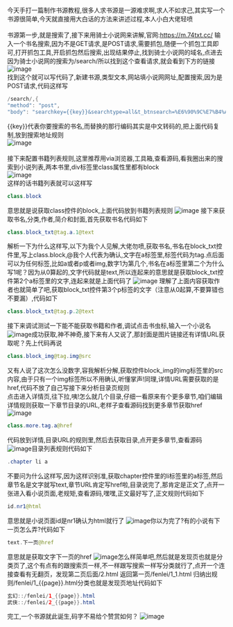 今天手打一篇制作书源教程,很多人求书源是一源难求啊,求人不如求己,其实写一个书源很简单,今天就直接用大白话的方法来讲述过程,本人小白大佬轻喷<br ><br >
书源第一步,就是搜索了,接下来用骑士小说网来讲解,官网:https://m.74txt.cc/ 输入一个书名搜索,因为不是GET请求,是POST请求,需要抓包,随便一个抓包工具即可,打开抓包工具,开启抓包然后搜索,出现结果停止,找到骑士小说网的域名,点进去因为骑士小说网的搜索为/search/所以找到这个查看请求,就会看到下方的链接<br >
![image](/png/1.JPG)<br >
找到这个就可以写代码了,新建书源,类型文本,网站填小说网网址,配置搜索,因为是POST请求,代码这样写
```java
/search/,{
"method": "post",
"body": "searchkey={{key}}&searchtype=all&t_btnsearch=%E6%90%9C%E7%B4%A2"}
```
{{key}}代表你要搜索的书名,而替换的那行编码其实是中文转码的,把上面代码复制,放到搜索地址规则<br >
![image](/png/2.JPG)<br >
<br >接下来配置书籍列表规则,这里推荐用via浏览器,工具箱,查看源码,看我圈出来的搜索到小说列表,两本书里,div标签里class属性里都有block<br >
![image](/png/3.JPG)<br >
这样的话书籍列表就可以这样写
```java
class.block
```
意思就是说获取class控件的block,上面代码放到书籍列表规则
![image](/png/4.JPG)
接下来获取书名,分类,作者,简介和封面,首先获取书名代码如下
```java
class.block_txt@tag.a.1@text
```
解析一下为什么这样写,以下为我个人见解,大佬勿喷,获取书名,书名在block_txt控件里,写上class.block,@我个人代表为确认,文字在a标签里,标签代码为tag.点后面可以为任何标签,比如a或者p或者img,数字1为第几个,书名在a标签里第二个为什么写1呢？因为从0算起的,文字代码就是text,所以连起来的意思就是获取block_txt控件第2个a标签里的文字,连起来就是上面代码了
![image](/png/5.JPG)
理解了上面内容获取作者也就简单了吧,获取block_txt控件第3个p标签的文字（注意从0起算,不要算错也不要漏）,代码如下
```java
class.block_txt@tag.p.2@text
```
接下来调试测试一下能不能获取书籍和作者,调试点击书虫标,输入一个小说名
![image](/png/6.JPG)成功获取,神不神奇,接下来有人又说了,那封面是图片链接还有详情URL获取呢？先上代码再说
```java
class.block_img@tag.img@src
```
又有人说了这次怎么没数字,容我解析分解,获取控件block_img的img标签里的src内容,由于只有一个img标签所以不用确认,听懂掌声!同理,详情URL需要获取的是href,代码不放了自己写接下来分析目录页规则<br >点击进入详情页,往下拉,咦!怎么就几个目录,仔细一看原来有个更多章节,咱们编辑详情规则获取一下章节目录的URL,老样子查看源码找到更多章节获取href
![image](/png/7.JPG)

```java
class.more.tag.a@href
```
代码放到详情,目录URL的规则里,然后去获取目录,点开更多章节,查看源码
![image](/png/8.JPG)目录列表规则代码如下
```java
.chapter li a
```
不要问为什么这样写,因为这样识别准,获取chapter控件里的li标签里的a标签,然后章节名是文字就写text,章节URL肯定写href啦,目录说完了,那肯定是正文了,点开一张进入看小说页面,老规矩,查看源码,嘿嘿,正文最好写了,正文规则代码如下
```java
id.nr1@html
```
意思就是小说页面id是nr1确认为html就行了
![image](/png/9.JPG)你以为完了?有的小说有下一页怎么弄?代码如下
```java
text.下一页@href
```
意思就是获取文字下一页的href
![image](/png/10.JPG)怎么样简单吧,然后就是发现页也就是分类页了,这个有点有的跟搜索页一样,不一样跟写搜索一样写分类就行了,点开一个连接查看有无翻页，发现第二页后面/2.html 返回第一页/fenlei/1_1.html 归纳出规则/fenlei/1_{{page}}.html分类也就是发现页地址代码如下
```java
玄幻::/fenlei/1_{{page}}.html
武侠::/fenlei/2_{{page}}.html
```
完工,一个书源就此诞生,码字不易给个赞赏如何？
![image](/png/ZS.JPG)
